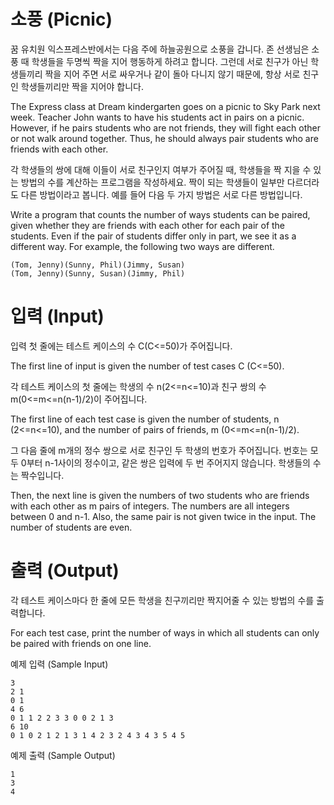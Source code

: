 # 소풍 (Picnic)

꿈 유치원 익스프레스반에서는 다음 주에 하늘공원으로 소풍을 갑니다. 존 선생님은 소풍 때 학생들을 두명씩 짝을 지어 행동하게 하려고 합니다. 그런데 서로 친구가 아닌 학생들끼리 짝을 지어 주면 서로 싸우거나 같이 돌아 다니지 않기 때문에, 항상 서로 친구인 학생들끼리만 짝을 지어야 합니다.

The Express class at Dream kindergarten goes on a picnic to Sky Park next week. Teacher John wants to have his students act in pairs on a picnic. However, if he pairs students who are not friends, they will fight each other or not walk around together. Thus, he should always pair students who are friends with each other.

각 학생들의 쌍에 대해 이들이 서로 친구인지 여부가 주어질 때, 학생들을 짝 지을 수 있는 방법의 수를 계산하는 프로그램을 작성하세요. 짝이 되는 학생들이 일부만 다르더라도 다른 방법이라고 봅니다. 예를 들어 다음 두 가지 방법은 서로 다른 방법입니다.

Write a program that counts the number of ways students can be paired, given whether they are friends with each other for each pair of the students. Even if the pair of students differ only in part, we see it as a different way. For example, the following two ways are different.

```
(Tom, Jenny)(Sunny, Phil)(Jimmy, Susan)
(Tom, Jenny)(Sunny, Susan)(Jimmy, Phil)
```

# 입력 (Input)

입력 첫 줄에는 테스트 케이스의 수 C(C<=50)가 주어집니다.

The first line of input is given the number of test cases C (C<=50).

각 테스트 케이스의 첫 줄에는 학생의 수 n(2<=n<=10)과 친구 쌍의 수 m(0<=m<=n(n-1)/2)이 주어집니다.

The first line of each test case is given the number of students, n (2<=n<=10), and the number of pairs of friends, m (0<=m<=n(n-1)/2).

그 다음 줄에 m개의 정수 쌍으로 서로 친구인 두 학생의 번호가 주어집니다. 번호는 모두 0부터 n-1사이의 정수이고, 같은 쌍은 입력에 두 번 주어지지 않습니다. 학생들의 수는 짝수입니다.

Then, the next line is given the numbers of two students who are friends with each other as m pairs of integers. The numbers are all integers between 0 and n-1. Also, the same pair is not given twice in the input. The number of students are even.

# 출력 (Output)

각 테스트 케이스마다 한 줄에 모든 학생을 친구끼리만 짝지어줄 수 있는 방법의 수를 출력합니다.

For each test case, print the number of ways in which all students can only be paired with friends on one line.

예제 입력 (Sample Input)

```
3
2 1
0 1
4 6
0 1 1 2 2 3 3 0 0 2 1 3
6 10
0 1 0 2 1 2 1 3 1 4 2 3 2 4 3 4 3 5 4 5
```

예제 출력 (Sample Output)

```
1
3
4
```
